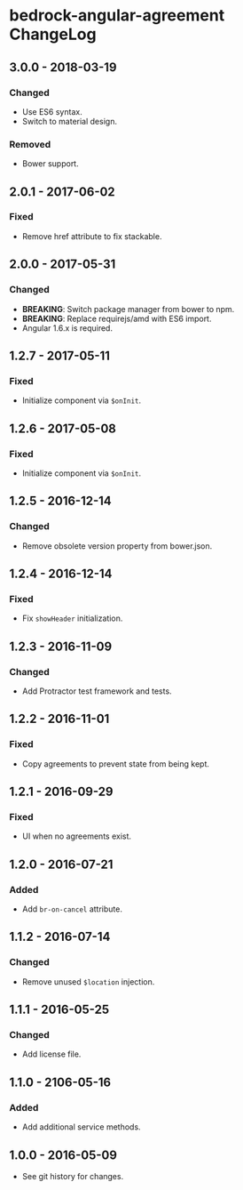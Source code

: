# bedrock-angular-agreement ChangeLog

## 3.0.0 - 2018-03-19

### Changed
- Use ES6 syntax.
- Switch to material design.

### Removed
- Bower support.

## 2.0.1 - 2017-06-02

### Fixed
- Remove href attribute to fix stackable.

## 2.0.0 - 2017-05-31

### Changed
- **BREAKING**: Switch package manager from bower to npm.
- **BREAKING**: Replace requirejs/amd with ES6 import.
- Angular 1.6.x is required.

## 1.2.7 - 2017-05-11

### Fixed
- Initialize component via `$onInit`.

## 1.2.6 - 2017-05-08

### Fixed
- Initialize component via `$onInit`.

## 1.2.5 - 2016-12-14

### Changed
- Remove obsolete version property from bower.json.

## 1.2.4 - 2016-12-14

### Fixed
- Fix `showHeader` initialization.

## 1.2.3 - 2016-11-09

### Changed
- Add Protractor test framework and tests.

## 1.2.2 - 2016-11-01

### Fixed
- Copy agreements to prevent state from being kept.

## 1.2.1 - 2016-09-29

### Fixed
- UI when no agreements exist.

## 1.2.0 - 2016-07-21

### Added
- Add `br-on-cancel` attribute.

## 1.1.2 - 2016-07-14

### Changed
- Remove unused `$location` injection.

## 1.1.1 - 2016-05-25

### Changed
- Add license file.

## 1.1.0 - 2106-05-16

### Added
- Add additional service methods.

## 1.0.0 - 2016-05-09

- See git history for changes.
